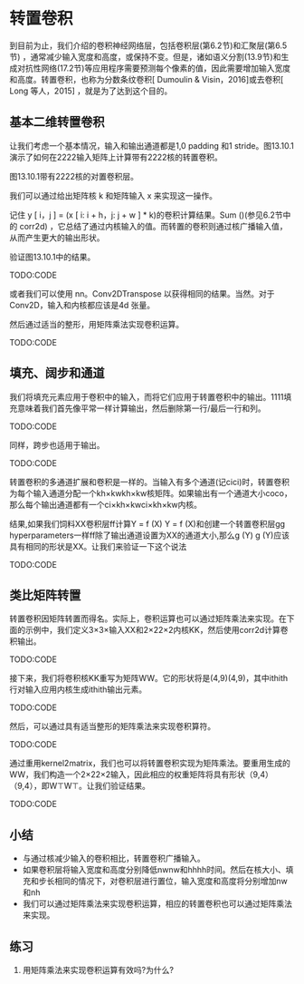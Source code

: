 

<!--
 * @version:
 * @Author:  StevenJokess https://github.com/StevenJokess
 * @Date: 2020-07-30 19:25:26
 * @LastEditors:  StevenJokess https://github.com/StevenJokess
 * @LastEditTime: 2020-07-30 19:34:38
 * @Description:
 * @TODO::
 * @Reference:http://preview.d2l.ai/d2l-en/master/chapter_computer-vision/transposed-conv.html
-->

# 转置卷积

到目前为止，我们介绍的卷积神经网络层，包括卷积层(第6.2节)和汇聚层(第6.5节) ，通常减少输入宽度和高度，或保持不变。但是，诸如语义分割(13.9节)和生成对抗性网络(17.2节)等应用程序需要预测每个像素的值，因此需要增加输入宽度和高度。转置卷积，也称为分数条纹卷积[ Dumoulin & Visin，2016]或去卷积[ Long 等人，2015] ，就是为了达到这个目的。

## 基本二维转置卷积

让我们考虑一个基本情况，输入和输出通道都是1,0 padding 和1 stride。图13.10.1演示了如何在2222输入矩阵上计算带有2222核的转置卷积。

图13.10.1带有2222核的对置卷积层。

我们可以通过给出矩阵核 k 和矩阵输入 x 来实现这一操作。

记住 y [ i，j ] = (x [ i: i + h，j: j + w ] * k)的卷积计算结果。Sum ()(参见6.2节中的 corr2d) ，它总结了通过内核输入的值。而转置的卷积则通过核广播输入值，从而产生更大的输出形状。

验证图13.10.1中的结果。

TODO:CODE

或者我们可以使用 nn。Conv2DTranspose 以获得相同的结果。当然。对于 Conv2D，输入和内核都应该是4d 张量。

然后通过适当的整形，用矩阵乘法实现卷积运算。

TODO:CODE

## 填充、阔步和通道

我们将填充元素应用于卷积中的输入，而将它们应用于转置卷积中的输出。1111填充意味着我们首先像平常一样计算输出，然后删除第一行/最后一行和列。

TODO:CODE

同样，跨步也适用于输出。

TODO:CODE

转置卷积的多通道扩展和卷积是一样的。当输入有多个通道(记cici)时，转置卷积为每个输入通道分配一个kh×kwkh×kw核矩阵。如果输出有一个通道大小coco，那么每个输出通道都有一个ci×kh×kwci×kh×kw内核。

结果,如果我们饲料XX卷积层ff计算Y = f (X) Y = f (X)和创建一个转置卷积层gg hyperparameters一样ff除了输出通道设置为XX的通道大小,那么g (Y) g (Y)应该具有相同的形状是XX。让我们来验证一下这个说法

TODO:CODE

## 类比矩阵转置

转置卷积因矩阵转置而得名。实际上，卷积运算也可以通过矩阵乘法来实现。在下面的示例中，我们定义3×3×输入XX和2×22×2内核KK，然后使用corr2d计算卷积输出。

TODO:CODE

接下来，我们将卷积核KK重写为矩阵WW。它的形状将是(4,9)(4,9)，其中ithith行对输入应用内核生成ithith输出元素。

TODO:CODE

然后，可以通过具有适当整形的矩阵乘法来实现卷积算符。

TODO:CODE

通过重用kernel2matrix，我们也可以将转置卷积实现为矩阵乘法。要重用生成的WW，我们构造一个2×22×2输入，因此相应的权重矩阵将具有形状（9,4）（9,4），即W⊤W⊤。让我们验证结果。

TODO:CODE

## 小结

* 与通过核减少输入的卷积相比，转置卷积广播输入。
* 如果卷积层将输入宽度和高度分别降低nwnw和hhhh时间。然后在核大小、填充和步长相同的情况下，对卷积层进行置位，输入宽度和高度将分别增加nw和nh
* 我们可以通过矩阵乘法来实现卷积运算，相应的转置卷积也可以通过矩阵乘法来实现。

## 练习

1. 用矩阵乘法来实现卷积运算有效吗?为什么?
